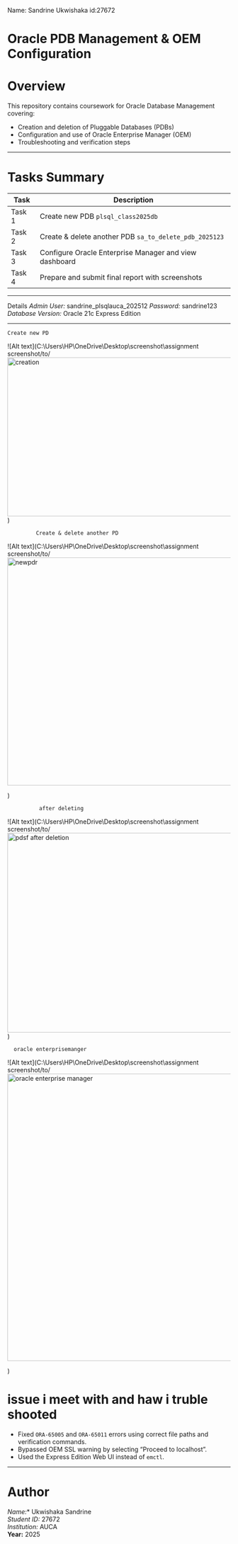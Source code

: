 Name: Sandrine Ukwishaka
id:27672

# Oracle PDB Management & OEM Configuration

# Overview
This repository contains coursework for Oracle Database Management covering:
- Creation and deletion of Pluggable Databases (PDBs)
- Configuration and use of Oracle Enterprise Manager (OEM)
- Troubleshooting and verification steps

---

#  Tasks Summary
| Task | Description |
|------|--------------|
| Task 1 | Create new PDB `plsql_class2025db` |
| Task 2 | Create & delete another PDB `sa_to_delete_pdb_2025123` |
| Task 3 | Configure Oracle Enterprise Manager and view dashboard |
| Task 4 | Prepare and submit final report with screenshots |

---

 Details
*Admin User:* sandrine_plsqlauca_202512 
*Password:* sandrine123  
*Database Version:* Oracle 21c Express Edition  

---
    Create new PD
 ![Alt text](C:\Users\HP\OneDrive\Desktop\screenshot\assignment screenshot/to/<img width="678" height="359" alt="creation" src="https://github.com/user-attachments/assets/32f173e9-31c0-4401-95ab-501b64ab9094" />
)

             Create & delete another PD
![Alt text](C:\Users\HP\OneDrive\Desktop\screenshot\assignment screenshot/to/<img width="638" height="515" alt="newpdr" src="https://github.com/user-attachments/assets/feeda0a5-038b-4beb-8187-c7c7fd1c3fb9" />

)

              after deleting

![Alt text](C:\Users\HP\OneDrive\Desktop\screenshot\assignment screenshot/to/<img width="779" height="451" alt="pdsf after deletion" src="https://github.com/user-attachments/assets/0c182eb0-f1a4-47c6-93d6-4d55002c17d2" />
)

      oracle enterprisemanger
![Alt text](C:\Users\HP\OneDrive\Desktop\screenshot\assignment screenshot/to/<img width="1349" height="649" alt="oracle enterprise manager" src="https://github.com/user-attachments/assets/fb963bc3-50e4-4782-9cc0-4b54640c0c71" />

)
# issue i meet with and haw i truble shooted 
- Fixed `ORA-65005` and `ORA-65011` errors using correct file paths and verification commands.  
- Bypassed OEM SSL warning by selecting “Proceed to localhost”.  
- Used the Express Edition Web UI instead of `emctl`.

---

#  Author
*Name:** Ukwishaka Sandrine  
*Student ID:* 27672  
*Institution:* AUCA  
**Year:** 2025  

